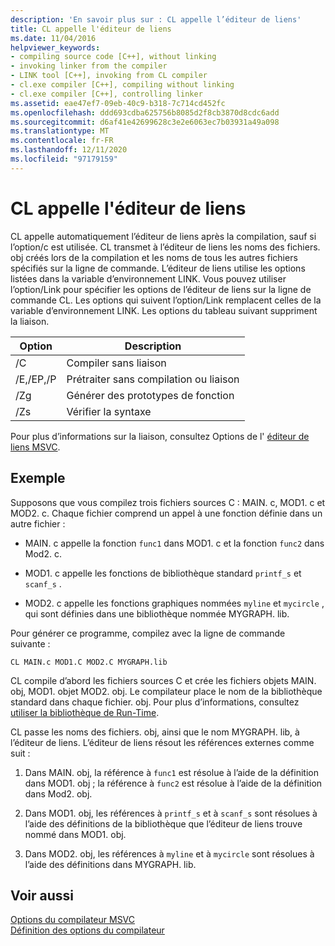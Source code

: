 ```yaml
---
description: 'En savoir plus sur : CL appelle l’éditeur de liens'
title: CL appelle l'éditeur de liens
ms.date: 11/04/2016
helpviewer_keywords:
- compiling source code [C++], without linking
- invoking linker from the compiler
- LINK tool [C++], invoking from CL compiler
- cl.exe compiler [C++], compiling without linking
- cl.exe compiler [C++], controlling linker
ms.assetid: eae47ef7-09eb-40c9-b318-7c714cd452fc
ms.openlocfilehash: ddd693cdba625756b8085d2f8cb3870d8cdc6add
ms.sourcegitcommit: d6af41e42699628c3e2e6063ec7b03931a49a098
ms.translationtype: MT
ms.contentlocale: fr-FR
ms.lasthandoff: 12/11/2020
ms.locfileid: "97179159"
---
```

# <a name="cl-invokes-the-linker"></a>CL appelle l'éditeur de liens

CL appelle automatiquement l’éditeur de liens après la compilation, sauf si l’option/c est utilisée. CL transmet à l’éditeur de liens les noms des fichiers. obj créés lors de la compilation et les noms de tous les autres fichiers spécifiés sur la ligne de commande. L’éditeur de liens utilise les options listées dans la variable d’environnement LINK. Vous pouvez utiliser l’option/Link pour spécifier les options de l’éditeur de liens sur la ligne de commande CL. Les options qui suivent l’option/Link remplacent celles de la variable d’environnement LINK. Les options du tableau suivant suppriment la liaison.

|Option|Description|
|------------|-----------------|
|/C|Compiler sans liaison|
|/E,/EP,/P|Prétraiter sans compilation ou liaison|
|/Zg|Générer des prototypes de fonction|
|/Zs|Vérifier la syntaxe|

Pour plus d’informations sur la liaison, consultez Options de l' [éditeur de liens MSVC](linker-options.md).

## <a name="example"></a>Exemple

Supposons que vous compilez trois fichiers sources C : MAIN. c, MOD1. c et MOD2. c. Chaque fichier comprend un appel à une fonction définie dans un autre fichier :

- MAIN. c appelle la fonction `func1` dans MOD1. c et la fonction `func2` dans Mod2. c.

- MOD1. c appelle les fonctions de bibliothèque standard `printf_s` et `scanf_s` .

- MOD2. c appelle les fonctions graphiques nommées `myline` et `mycircle` , qui sont définies dans une bibliothèque nommée MYGRAPH. lib.

Pour générer ce programme, compilez avec la ligne de commande suivante :

```
CL MAIN.c MOD1.C MOD2.C MYGRAPH.lib
```

CL compile d’abord les fichiers sources C et crée les fichiers objets MAIN. obj, MOD1. objet MOD2. obj. Le compilateur place le nom de la bibliothèque standard dans chaque fichier. obj. Pour plus d’informations, consultez [utiliser la bibliothèque de Run-Time](md-mt-ld-use-run-time-library.md).

CL passe les noms des fichiers. obj, ainsi que le nom MYGRAPH. lib, à l’éditeur de liens. L’éditeur de liens résout les références externes comme suit :

1. Dans MAIN. obj, la référence à `func1` est résolue à l’aide de la définition dans MOD1. obj ; la référence à `func2` est résolue à l’aide de la définition dans Mod2. obj.

1. Dans MOD1. obj, les références à `printf_s` et à `scanf_s` sont résolues à l’aide des définitions de la bibliothèque que l’éditeur de liens trouve nommé dans MOD1. obj.

1. Dans MOD2. obj, les références à `myline` et à `mycircle` sont résolues à l’aide des définitions dans MYGRAPH. lib.

## <a name="see-also"></a>Voir aussi

[Options du compilateur MSVC](compiler-options.md)<br/>
[Définition des options du compilateur](compiler-command-line-syntax.md)
